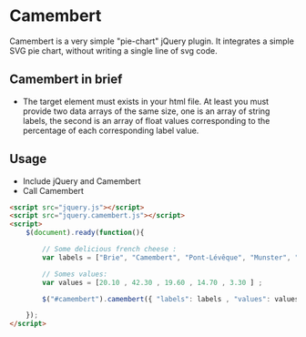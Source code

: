 # Camembert
Camembert is a very simple "pie-chart" jQuery plugin.
It integrates a simple SVG pie chart, without writing a single  line of svg code.

## Camembert in brief

- The target element must exists in your html file. At least you must provide two data arrays of the same size, one is an array of string labels, the second is an array of float values corresponding to the percentage of each corresponding label value. 

## Usage

- Include jQuery and Camembert
- Call Camembert

```html
<script src="jquery.js"></script>
<script src="jquery.camembert.js"></script>
<script>
	$(document).ready(function(){

		// Some delicious french cheese : 
		var labels = ["Brie", "Camembert", "Pont-Lévêque", "Munster", "Vacherin"] ; 

		// Somes values:
		var values = [20.10 , 42.30 , 19.60 , 14.70 , 3.30 ] ; 

		$("#camembert").camembert({ "labels": labels , "values": values }) ; 

	}); 
</script>
```
## 

